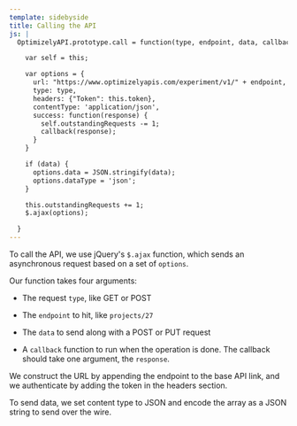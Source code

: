 ```yaml
---
template: sidebyside
title: Calling the API
js: |
  OptimizelyAPI.prototype.call = function(type, endpoint, data, callback) {

    var self = this;

    var options = {
      url: "https://www.optimizelyapis.com/experiment/v1/" + endpoint,
      type: type,
      headers: {"Token": this.token},
      contentType: 'application/json',
      success: function(response) {
        self.outstandingRequests -= 1;
        callback(response);
      }
    }

    if (data) {
      options.data = JSON.stringify(data);
      options.dataType = 'json';
    }

    this.outstandingRequests += 1;
    $.ajax(options);

  }
---
```


To call the API, we use jQuery's `$.ajax` function, which sends an asynchronous request based on a set of `options`.

Our function takes four arguments:

* The request `type`, like GET or POST

* The `endpoint` to hit, like `projects/27`

* The `data` to send along with a POST or PUT request

* A `callback` function to run when the operation is done. The callback should take one argument, the `response`.

We construct the URL by appending the endpoint to the base API link, and we authenticate by adding the token in the headers section.

To send data, we set content type to JSON and encode the array as a JSON string to send over the wire.
